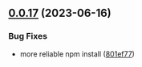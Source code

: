 ## [0.0.17](https://github.com/kapetacom/npm-package-handler/compare/v0.0.16...v0.0.17) (2023-06-16)


### Bug Fixes

* more reliable npm install ([801ef77](https://github.com/kapetacom/npm-package-handler/commit/801ef77eb5ab7ccbe9cb722794514254cc9153d5))
